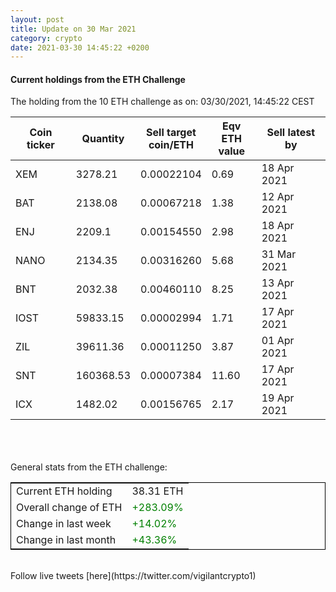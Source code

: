 ```yaml
---
layout: post
title: Update on 30 Mar 2021
category: crypto
date: 2021-03-30 14:45:22 +0200
---
```

<!-- Global site tag (gtag.js) - Google Analytics -->
<script async src="https://www.googletagmanager.com/gtag/js?id=UA-103831149-5"></script>
<script>
  window.dataLayer = window.dataLayer || [];
  function gtag(){dataLayer.push(arguments);}
  gtag('js', new Date());

  gtag('config', 'UA-103831149-5');
</script>


#### Current holdings from the ETH Challenge

The holding from the 10 ETH challenge as on: 03/30/2021, 14:45:22 CEST

|Coin ticker|Quantity|Sell target<br>coin/ETH|Eqv ETH<br>value|Sell latest by|
|-----------|--------|-----------|-----------|--------------|
XEM|3278.21|  0.00022104|0.69|18 Apr 2021|
BAT|2138.08|  0.00067218|1.38|12 Apr 2021|
ENJ|2209.1|  0.00154550|2.98|18 Apr 2021|
NANO|2134.35|  0.00316260|5.68|31 Mar 2021|
BNT|2032.38|  0.00460110|8.25|13 Apr 2021|
IOST|59833.15|  0.00002994|1.71|17 Apr 2021|
ZIL|39611.36|  0.00011250|3.87|01 Apr 2021|
SNT|160368.53|  0.00007384|11.60|17 Apr 2021|
ICX|1482.02|  0.00156765|2.17|19 Apr 2021|

<br>
<br>
<br>
General stats from the ETH challenge:

<table style="border:1px solid black;margin-left:auto;margin-right:auto;">
	<tbody>
	<tr>
		<td>Current ETH holding</td>
		<td>     38.31 ETH</td>
	</tr>
	<tr>
		<td>Overall change of ETH</td>
		<td><font color="green">+283.09%</font></td>
	</tr>
	<tr>
		<td>Change in last week</td>
		<td><font color="green">+14.02%</font></td>
	</tr>
	<tr>
		<td>Change in last month</td>
		<td><font color="green">+43.36%</font></td>
	</tr>
	</tbody>
</table>

<br>
Follow live tweets [here](https://twitter.com/vigilantcrypto1)
<br>
<br>